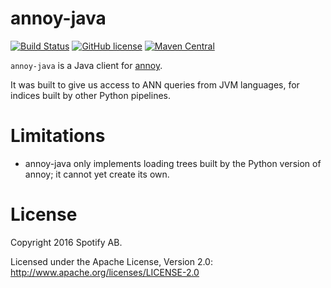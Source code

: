 # annoy-java

[![Build Status](https://travis-ci.org/spotify/annoy-java.svg?branch=master)](https://travis-ci.org/spotify/annoy-java)
[![GitHub license](https://img.shields.io/github/license/spotify/annoy-java.svg)](./LICENSE)
[![Maven Central](https://img.shields.io/maven-central/v/com.spotify/annoy.svg)](https://maven-badges.herokuapp.com/maven-central/com.spotify/annoy)

`annoy-java` is a Java client for [annoy](https://github.com/spotify/annoy).

It was built to give us access to ANN queries from JVM languages, for indices
built by other Python pipelines.

# Limitations

- annoy-java only implements loading trees built by the Python version of
  annoy; it cannot yet create its own.

# License

Copyright 2016 Spotify AB.

Licensed under the Apache License, Version 2.0: http://www.apache.org/licenses/LICENSE-2.0
